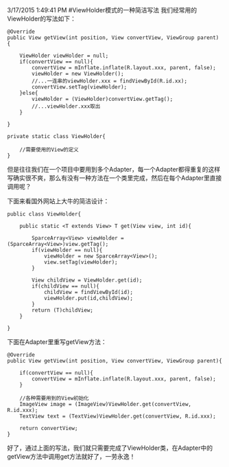 3/17/2015 1:49:41 PM 
#ViewHolder模式的一种简洁写法
我们经常用的ViewHolder的写法如下：

	@Override
	public View getView(int position, View convertView, ViewGroup parent) {

	    ViewHolder viewHolder = null;
		if(convertView == null){
			convertView = mInflate.inflate(R.layout.xxx, parent, false);
			viewHolder = new ViewHolder();
			//...一连串的viewHolder.xxx = findViewById(R.id.xx);
			convertView.setTag(viewHolder);
		}else{
			viewHolder = (ViewHolder)convertView.getTag();
			//...viewHolder.xxx取出
		}

	}

	private static class ViewHolder{
		
		//需要使用的View的定义
	}

但是往往我们在一个项目中要用到多个Adapter，每一个Adapter都得重复的这样写确实很不爽，那么有没有一种方法在一个类里完成，然后在每个Adapter里直接调用呢？

下面来看国外网站上大牛的简洁设计：

	public class ViewHolder{
		
		public static <T extends View> T get(View view, int id){

			SparceArray<View> viewHolder = (SparceArray<View>)view.getTag();
			if(viewHolder == null){
				viewHolder = new SparceArray<View>();
				view.setTag(viewHolder);
			}

			View childView = ViewHolder.get(id);
			if(childView == null){
				childView = findViewById(id);
				viewHolder.put(id,childView);
			}
			return (T)childView;
		}

	}

下面在Adapter里重写getView方法：

	@Override
	public View getView(int position, View convertView, ViewGroup parent){
		
		if(convertView == null){
			convertView = mInflate.inflate(R.layout.xxx, parent, false);
		}
		
		//各种需要用到的View初始化
		ImageView image = (ImageView)ViewHolder.get(convertView, R.id.xxx);
		TextView text = (TextView)ViewHolder.get(convertView, R.id.xxx);

		return convertView;
	}

好了，通过上面的写法，我们就只需要完成了ViewHolder类，在Adapter中的getView方法中调用get方法就好了，一劳永逸！

